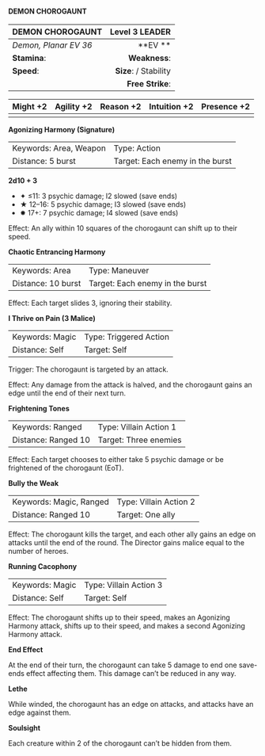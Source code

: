 #### DEMON CHOROGAUNT

| DEMON CHOROGAUNT      |     **Level 3 LEADER** |
| :-------------------- | ---------------------: |
| *Demon, Planar EV 36* |            \*\*EV \*\* |
| **Stamina**:          |          **Weakness**: |
| **Speed**:            | **Size**:  / Stability |
|                       |       **Free Strike**: |

| **Might** +2 | **Agility** +2 | **Reason** +2 | **Intuition** +2 | **Presence** +2 |
| ------------ | -------------- | ------------- | ---------------- | --------------- |
|              |                |               |                  |                 |

**Agonizing Harmony (Signature)**

|                        |                                 |
| :--------------------- | :------------------------------ |
| Keywords: Area, Weapon | Type: Action                    |
| Distance: 5 burst      | Target: Each enemy in the burst |

**2d10 + 3**

- ✦ ≤11: 3 psychic damage; I2 slowed (save ends)
- ★ 12–16: 5 psychic damage; I3 slowed (save ends)
- ✸ 17+: 7 psychic damage; I4 slowed (save ends)

Effect: An ally within 10 squares of the chorogaunt can shift up to their speed.

**Chaotic Entrancing Harmony**

|                    |                                 |
| :----------------- | :------------------------------ |
| Keywords: Area     | Type: Maneuver                  |
| Distance: 10 burst | Target: Each enemy in the burst |

Effect: Each target slides 3, ignoring their stability.

**I Thrive on Pain (3 Malice)**

|                 |                        |
| :-------------- | :--------------------- |
| Keywords: Magic | Type: Triggered Action |
| Distance: Self  | Target: Self           |

Trigger: The chorogaunt is targeted by an attack.

Effect: Any damage from the attack is halved, and the chorogaunt gains an edge until the end of their next turn.

**Frightening Tones**

|                     |                        |
| :------------------ | :--------------------- |
| Keywords: Ranged    | Type: Villain Action 1 |
| Distance: Ranged 10 | Target: Three enemies  |

Effect: Each target chooses to either take 5 psychic damage or be frightened of the chorogaunt (EoT).

**Bully the Weak**

|                         |                        |
| :---------------------- | :--------------------- |
| Keywords: Magic, Ranged | Type: Villain Action 2 |
| Distance: Ranged 10     | Target: One ally       |

Effect: The chorogaunt kills the target, and each other ally gains an edge on attacks until the end of the round. The Director gains malice equal to the number of heroes.

**Running Cacophony**

|                 |                        |
| :-------------- | :--------------------- |
| Keywords: Magic | Type: Villain Action 3 |
| Distance: Self  | Target: Self           |

Effect: The chorogaunt shifts up to their speed, makes an Agonizing Harmony attack, shifts up to their speed, and makes a second Agonizing Harmony attack.

**End Effect**

At the end of their turn, the chorogaunt can take 5 damage to end one save-ends effect affecting them. This damage can’t be reduced in any way.

**Lethe**

While winded, the chorogaunt has an edge on attacks, and attacks have an edge against them.

**Soulsight**

Each creature within 2 of the chorogaunt can’t be hidden from them.
